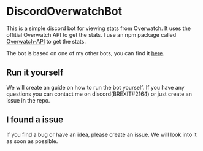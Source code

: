 # DiscordOverwatchBot

This is a simple discord bot for viewing stats from Overwatch. It uses the offitial Overwatch API to get the stats. I use an npm package called [Overwatch-API](https://www.npmjs.com/package/overwatch-api) to get the stats.

The bot is based on one of my other bots, you can find it [here](https://github.com/BakxY/DiscordApexBotJS).

## Run it yourself

We will create an guide on how to run the bot yourself. If you have any questions you can contact me on discord(BREXIT#2164) or just create an issue in the repo.

## I found a issue

If you find a bug or have an idea, please create an issue. We will look into it as soon as possible.
